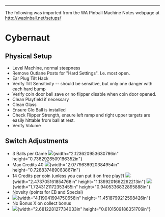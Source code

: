 ***
The following was imported from the WA Pinball Machine Notes webpage at http://wapinball.net/setups/
# Cybernaut
## Physical Setup
-   Level Machine, normal steepness
-   Remove Outlane Posts for "Hard Settings". I.e. most open.
-   Ear Plug Tilt Hack
-   Verify Tilt Sensitivity -- should be sensitive, but only one danger with each hard bump
-   Verify coin door ball save or no flipper disable when coin door opened.
-   Clean Playfield if necessary
-   Clean Glass
-   Ensure Glo Ball is installed
-   Check Flipper Strength, ensure left ramp and right upper targets are easily hittable from ball at rest.
-   Verify Volume
## Switch Adjustments
-   3 Balls per Game
    ![](media/image1.png){width="2.123620953630796in" height="0.7362926509186352in"}
-   Max Credits 40
    ![](media/image2.png){width="2.0779636920384954in" height="0.728837489063867in"}
-   14 Credits per coin (unless you can put it on free play?)
    ![](media/image3.png){width="2.473705161854768in" height="1.1399201662292213in"} ![](media/image4.png){width="1.7243121172353455in" height="0.9405336832895888in"}
-   Novelty (points for EB and Special)
-   ![](media/image5.png){width="4.119041994750656in" height="1.4518799212598426in"}
-   No Bonus X on collect bonus
-   ![](media/image6.png){width="2.681228127734033in" height="0.6101509186351706in"}
